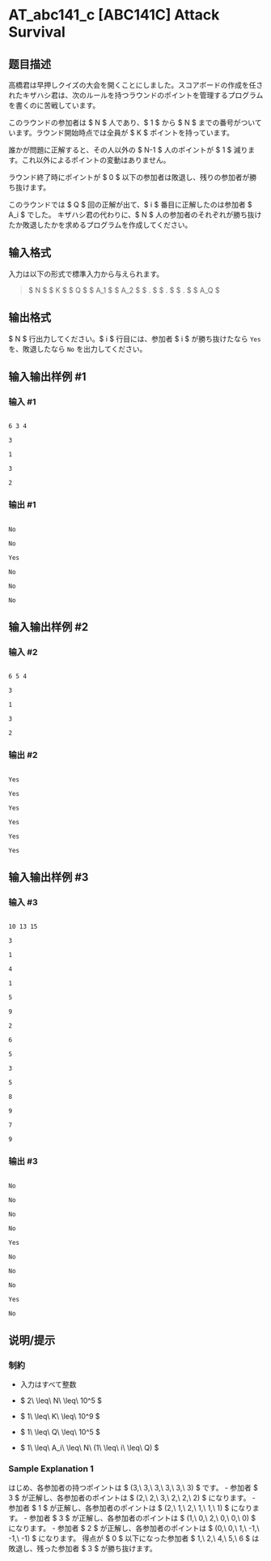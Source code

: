 # AT_abc141_c [ABC141C] Attack Survival

## 题目描述

[problemUrl]: https://atcoder.jp/contests/abc141/tasks/abc141_c

高橋君は早押しクイズの大会を開くことにしました。スコアボードの作成を任されたキザハシ君は、次のルールを持つラウンドのポイントを管理するプログラムを書くのに苦戦しています。

このラウンドの参加者は $ N $ 人であり、$ 1 $ から $ N $ までの番号がついています。ラウンド開始時点では全員が $ K $ ポイントを持っています。

誰かが問題に正解すると、その人以外の $ N-1 $ 人のポイントが $ 1 $ 減ります。これ以外によるポイントの変動はありません。

ラウンド終了時にポイントが $ 0 $ 以下の参加者は敗退し、残りの参加者が勝ち抜けます。

このラウンドでは $ Q $ 回の正解が出て、$ i $ 番目に正解したのは参加者 $ A_i $ でした。 キザハシ君の代わりに、$ N $ 人の参加者のそれぞれが勝ち抜けたか敗退したかを求めるプログラムを作成してください。

## 输入格式

入力は以下の形式で標準入力から与えられます。

> $ N $ $ K $ $ Q $ $ A_1 $ $ A_2 $ $ . $ $ . $ $ . $ $ A_Q $

## 输出格式

$ N $ 行出力してください。$ i $ 行目には、参加者 $ i $ が勝ち抜けたなら `Yes` を、敗退したなら `No` を出力してください。

## 输入输出样例 #1

### 输入 #1

```
6 3 4
3
1
3
2
```

### 输出 #1

```
No
No
Yes
No
No
No
```

## 输入输出样例 #2

### 输入 #2

```
6 5 4
3
1
3
2
```

### 输出 #2

```
Yes
Yes
Yes
Yes
Yes
Yes
```

## 输入输出样例 #3

### 输入 #3

```
10 13 15
3
1
4
1
5
9
2
6
5
3
5
8
9
7
9
```

### 输出 #3

```
No
No
No
No
Yes
No
No
No
Yes
No
```

## 说明/提示

### 制約

- 入力はすべて整数
- $ 2\ \leq\ N\ \leq\ 10^5 $
- $ 1\ \leq\ K\ \leq\ 10^9 $
- $ 1\ \leq\ Q\ \leq\ 10^5 $
- $ 1\ \leq\ A_i\ \leq\ N\ (1\ \leq\ i\ \leq\ Q) $

### Sample Explanation 1

はじめ、各参加者の持つポイントは $ (3,\ 3,\ 3,\ 3,\ 3,\ 3) $ です。 - 参加者 $ 3 $ が正解し、各参加者のポイントは $ (2,\ 2,\ 3,\ 2,\ 2,\ 2) $ になります。 - 参加者 $ 1 $ が正解し、各参加者のポイントは $ (2,\ 1,\ 2,\ 1,\ 1,\ 1) $ になります。 - 参加者 $ 3 $ が正解し、各参加者のポイントは $ (1,\ 0,\ 2,\ 0,\ 0,\ 0) $ になります。 - 参加者 $ 2 $ が正解し、各参加者のポイントは $ (0,\ 0,\ 1,\ -1,\ -1,\ -1) $ になります。 得点が $ 0 $ 以下になった参加者 $ 1,\ 2,\ 4,\ 5,\ 6 $ は敗退し、残った参加者 $ 3 $ が勝ち抜けます。
